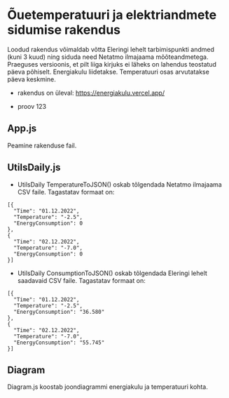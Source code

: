 # Õuetemperatuuri ja elektriandmete sidumise rakendus
Loodud rakendus võimaldab võtta Eleringi lehelt tarbimispunkti andmed (kuni 3 kuud) ning siduda need Netatmo ilmajaama mõõteandmetega. Praeguses versioonis, et pilt liiga kirjuks ei läheks on lahendus teostatud päeva põhiselt. Energiakulu liidetakse. Temperatuuri osas arvutatakse päeva keskmine. 
* rakendus on üleval: https://energiakulu.vercel.app/ 
- proov 123
## App.js
Peamine rakenduse fail. 

## UtilsDaily.js
* UtilsDaily TemperatureToJSON() oskab tõlgendada Netatmo ilmajaama CSV faile. Tagastatav formaat on:
```
[{
  "Time": "01.12.2022",
  "Temperature": "-2.5",
  "EnergyConsumption": 0
},
{
  "Time": "02.12.2022",
  "Temperature": "-7.0",
  "EnergyConsumption": 0
}]
```
* UtilsDaily ConsumptionToJSON() oskab tõlgendada Eleringi lehelt saadavaid CSV faile. Tagastatav formaat on:
```
[{
  "Time": "01.12.2022",
  "Temperature": "-2.5",
  "EnergyConsumption": "36.580"
},
{
  "Time": "02.12.2022",
  "Temperature": "-7.0",
  "EnergyConsumption": "55.745"
}]
```
## Diagram
Diagram.js koostab joondiagrammi energiakulu ja temperatuuri kohta. 
